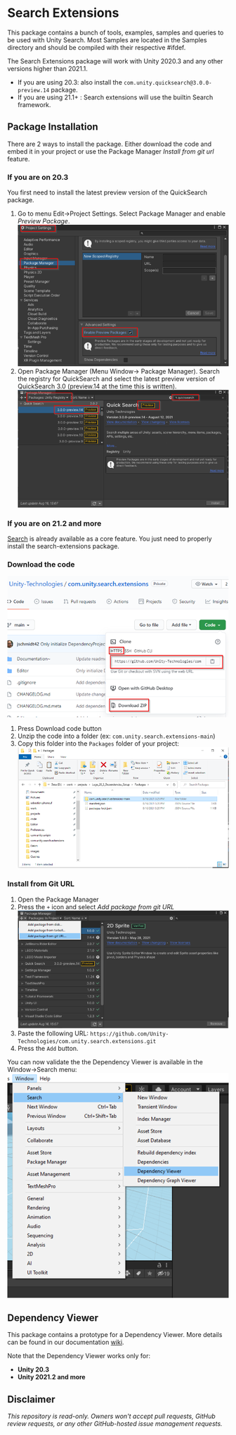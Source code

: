 # Search Extensions

This package contains a bunch of tools, examples, samples and queries to be used with Unity Search. Most Samples are located in the Samples directory and should be compiled with their respective #ifdef.

The Search Extensions package will work with Unity 2020.3 and any other versions higher than 2021.1.
- If you are using 20.3: also install the `com.unity.quicksearch@3.0.0-preview.14` package.
- If you are using 21.1+ : Search extensions will use the builtin Search framework.

## Package Installation

There are 2 ways to install the package. Either download the code and embed it in your project or use the Package Manager *Install from git url* feature.

### If you are on 20.3

You first need to install the latest preview version of the QuickSearch package. 

1) Go to menu Edit->Project Settings. Select Package Manager and enable *Preview Package*.
![preview package](Documentation~/images/installation_package_manager_enable_preview.png)
2) Open Package Manager (Menu Window-> Package Manager). Search the registry for QuickSearch and select the latest preview version of QuickSearch 3.0 (preview.14 at the time this is written).
![preview package](Documentation~/images/installation_package_manager_download_quicksearch_preview.png)

### If you are on 21.2 and more

[Search](https://docs.unity3d.com/2021.1/Documentation/Manual/search-overview.html) is already available as a core feature. You just need to properly install the search-extensions package.

### Download the code

![installation](Documentation~/images/installation.png)

1) Press Download code button
2) Unzip the code into a folder (ex: `com.unity.search.extensions-main`)
3) Copy this folder into the `Packages` folder of your project:
![local package](Documentation~/images/installation_copy_local_package.png)

### Install from Git URL

1) Open the Package Manager
2) Press the `+` icon and select *Add package from git URL*
![local package](Documentation~/images/installation_add_git_url.png)
3) Paste the following URL: `https://github.com/Unity-Technologies/com.unity.search.extensions.git`
4) Press the `Add` button.

You can now validate the the Dependency Viewer is available in the Window->Search menu:
![local package](Documentation~/images/search_menu_dependency_viewer.png)


## Dependency Viewer

This package contains a prototype for a Dependency Viewer. More details can be found in our documentation [wiki](https://github.com/Unity-Technologies/com.unity.search.extensions/wiki/dependency-viewer).

Note that the Dependency Viewer works only for:

- **Unity 20.3**
- **Unity 2021.2 and more**

## Disclaimer

*This repository is read-only. Owners won't accept pull requests, GitHub review requests, or any other GitHub-hosted issue management requests.*
